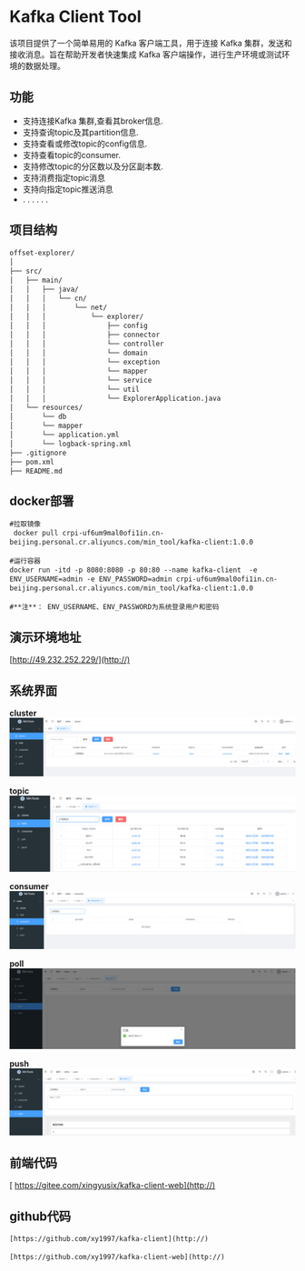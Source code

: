 
# Kafka Client Tool

该项目提供了一个简单易用的 Kafka 客户端工具，用于连接 Kafka 集群，发送和接收消息。旨在帮助开发者快速集成 Kafka 客户端操作，进行生产环境或测试环境的数据处理。

## 功能

- 支持连接Kafka 集群,查看其broker信息.
- 支持查询topic及其partition信息.
- 支持查看或修改topic的config信息.
- 支持查看topic的consumer.
- 支持修改topic的分区数以及分区副本数.
- 支持消费指定topic消息
- 支持向指定topic推送消息
- . . . . . .

## 项目结构
    offset-explorer/
    │ 
    ├── src/
    │   ├── main/ 
    │   │   ├── java/
    │   │   │   └── cn/ 
    │   │   │       └── net/
    │   │   │           └── explorer/
    │   │   │               ├── config
    │   │   │               ├── connector
    │   │   │               └── controller
    │   │   │               └── domain
    │   │   │               └── exception
    │   │   │               └── mapper
    │   │   │               └── service
    │   │   │               └── util
    │   │   │               └── ExplorerApplication.java
    │   └── resources/
    │       └── db
    │       └── mapper
    │       └── application.yml
    │       └── logback-spring.xml
    ├── .gitignore
    ├── pom.xml
    ├── README.md
## docker部署
    #拉取镜像
     docker pull crpi-uf6um9mal0ofi1in.cn-beijing.personal.cr.aliyuncs.com/min_tool/kafka-client:1.0.0

    #运行容器
    docker run -itd -p 8080:8080 -p 80:80 --name kafka-client  -e ENV_USERNAME=admin -e ENV_PASSWORD=admin crpi-uf6um9mal0ofi1in.cn-beijing.personal.cr.aliyuncs.com/min_tool/kafka-client:1.0.0
   
    #**注**： ENV_USERNAME、ENV_PASSWORD为系统登录用户和密码

## 演示环境地址
   [http://49.232.252.229/](http://)

## 系统界面
 **cluster** 
![输入图片说明](cluster.jpg)

 **topic** 
![输入图片说明](topic.jpg)

 **consumer** 
![输入图片说明](consumer.jpg)

 **poll** 
![输入图片说明](poll.jpg)

 **push** 
![输入图片说明](push.jpg)

## 前端代码
   [ https://gitee.com/xingyusix/kafka-client-web](http://)

## github代码
    [https://github.com/xy1997/kafka-client](http://)

    [https://github.com/xy1997/kafka-client-web](http://)